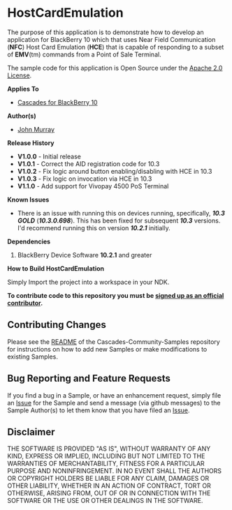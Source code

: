 # HostCardEmulation

The purpose of this application is to demonstrate how to develop an application for BlackBerry 10 which that uses Near Field Communication (**NFC**) Host Card Emulation (**HCE**) that is capable of responding to a subset of **EMV**(tm) commands from a Point of Sale Terminal.

The sample code for this application is Open Source under 
the [Apache 2.0 License](http://www.apache.org/licenses/LICENSE-2.0.html).

**Applies To**

* [Cascades for BlackBerry 10](https://bdsc.webapps.blackberry.com/cascades/)

**Author(s)** 

* [John Murray](https://github.com/jcmurray)

**Release History**

* **V1.0.0** - Initial release
* **V1.0.1** - Correct the AID registration code for 10.3
* **V1.0.2** - Fix logic around button enabling/disabling with HCE in 10.3
* **V1.0.3** - Fix logic on invocation via HCE in 10.3
* **V1.1.0** - Add support for Vivopay 4500 PoS Terminal

**Known Issues**

* There is an issue with running this on devices running, specifically, ***10.3 GOLD*** (***10.3.0.698***). This has been fixed for subsequent ***10.3*** versions. I'd recommend running this on version ***10.2.1*** initially. 

**Dependencies**

1. BlackBerry Device Software **10.2.1** and greater

**How to Build HostCardEmulation**

Simply Import the project into a workspace in your NDK. 

**To contribute code to this repository you must be [signed up as an 
official contributor](http://blackberry.github.com/howToContribute.html).**

## Contributing Changes

Please see the [README](https://github.com/blackberry/Cascades-Community-Samples/blob/master/README.md) of the Cascades-Community-Samples repository for instructions on how to add new Samples or make modifications to existing Samples.

## Bug Reporting and Feature Requests

If you find a bug in a Sample, or have an enhancement request, simply file an [Issue](https://github.com/blackberry/Cascades-Community-Samples/issues) for the Sample and send a message (via github messages) to the Sample Author(s) to let them know that you have filed an [Issue](https://github.com/blackberry/Cascades-Community-Samples/issues).


## Disclaimer

THE SOFTWARE IS PROVIDED "AS IS", WITHOUT WARRANTY OF ANY KIND, EXPRESS OR IMPLIED, INCLUDING BUT NOT LIMITED TO THE WARRANTIES OF MERCHANTABILITY, FITNESS FOR A PARTICULAR PURPOSE AND NONINFRINGEMENT. IN NO EVENT SHALL THE AUTHORS OR COPYRIGHT HOLDERS BE LIABLE FOR ANY CLAIM, DAMAGES OR OTHER LIABILITY, WHETHER IN AN ACTION OF CONTRACT, TORT OR OTHERWISE, ARISING FROM, OUT OF OR IN CONNECTION WITH THE SOFTWARE OR THE USE OR OTHER DEALINGS IN THE SOFTWARE.